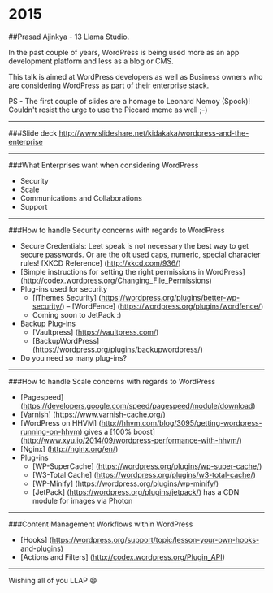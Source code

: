 # 2015
##Prasad Ajinkya - 13 Llama Studio.

In the past couple of years, WordPress is being used more as an app development platform and less as a blog or CMS. 

This talk is aimed at WordPress developers as well as Business owners who are considering WordPress as part of their enterprise stack.

PS - The first couple of slides are a homage to Leonard Nemoy (Spock)! Couldn't resist the urge to use the Piccard meme as well ;-)

------------------------------------------------------------

###Slide deck
http://www.slideshare.net/kidakaka/wordpress-and-the-enterprise

------------------------------------------------------------

###What Enterprises want when considering WordPress
- Security
- Scale
- Communications and Collaborations
- Support

------------------------------------------------------------

###How to handle Security concerns with regards to WordPress
- Secure Credentials: Leet speak is not necessary the best way to get secure passwords. Or are the oft used caps, numeric, special character rules! [XKCD Reference] (http://xkcd.com/936/)
- [Simple instructions for setting the right permissions in WordPress] (http://codex.wordpress.org/Changing_File_Permissions)
- Plug-ins used for security
  - [iThemes Security] (https://wordpress.org/plugins/better-wp-security/)
  – [WordFence] (https://wordpress.org/plugins/wordfence/)
  - Coming soon to JetPack :)
- Backup Plug-ins
  - [Vaultpress] (https://vaultpress.com/)
  - [BackupWordPress] (https://wordpress.org/plugins/backupwordpress/)
- Do you need so many plug-ins?

------------------------------------------------------------

###How to handle Scale concerns with regards to WordPress
- [Pagespeed] (https://developers.google.com/speed/pagespeed/module/download)
- [Varnish] (https://www.varnish-cache.org/)
- [WordPress on HHVM] (http://hhvm.com/blog/3095/getting-wordpress-running-on-hhvm) gives a [100% boost] (http://www.xyu.io/2014/09/wordpress-performance-with-hhvm/)
- [Nginx] (http://nginx.org/en/)
- Plug-ins
  - [WP-SuperCache] (https://wordpress.org/plugins/wp-super-cache/)
  - [W3-Total Cache] (https://wordpress.org/plugins/w3-total-cache/)
  - [WP-Minify] (https://wordpress.org/plugins/wp-minify/)
  - [JetPack] (https://wordpress.org/plugins/jetpack/) has a CDN module for images via Photon

------------------------------------------------------------

###Content Management Workflows within WordPress
- [Hooks] (https://wordpress.org/support/topic/lesson-your-own-hooks-and-plugins)
- [Actions and Filters] (http://codex.wordpress.org/Plugin_API)


------------------------------------------------------------


Wishing all of you LLAP
:smile:
